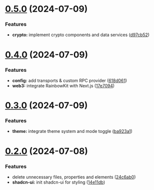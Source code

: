 # [0.5.0](https://github.com/tianbuyung/crypto-link/compare/v0.4.0...v0.5.0) (2024-07-09)


### Features

* **crypto:** implement crypto components and data services ([d97cb52](https://github.com/tianbuyung/crypto-link/commit/d97cb52ceab5bd7201308f8fdb726165bc8142c7))

# [0.4.0](https://github.com/tianbuyung/crypto-link/compare/v0.3.0...v0.4.0) (2024-07-09)


### Features

* **config:** add transports & custom RPC provider ([618d061](https://github.com/tianbuyung/crypto-link/commit/618d0610a4c39a568bcb347122c54935b31e2ee0))
* **web3:** integrate RainbowKit with Next.js ([17e7094](https://github.com/tianbuyung/crypto-link/commit/17e709440032224653a6565da7429c12f35f1278))

# [0.3.0](https://github.com/tianbuyung/crypto-link/compare/v0.2.0...v0.3.0) (2024-07-09)


### Features

* **theme:** integrate theme system and mode toggle ([ba923a1](https://github.com/tianbuyung/crypto-link/commit/ba923a1b79d75298095c7e552547d8f935a4cd57))

# [0.2.0](https://github.com/tianbuyung/crypto-link/compare/v0.1.0...v0.2.0) (2024-07-08)


### Features

* delete unnecessary files, properties and elements ([24c6ab0](https://github.com/tianbuyung/crypto-link/commit/24c6ab0711cad9859d970d3601ba4c3e239c751b))
* **shadcn-ui:** init shadcn-ui for styling ([14e11db](https://github.com/tianbuyung/crypto-link/commit/14e11db18b88217aff2599c72f3d68d39208d4dc))

